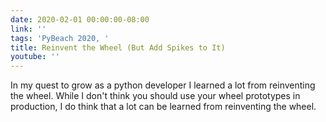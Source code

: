 ```yaml
---
date: 2020-02-01 00:00:00-08:00
link: ''
tags: 'PyBeach 2020, '
title: Reinvent the Wheel (But Add Spikes to It)
youtube: ''
---
```


In my quest to grow as a python developer I learned a lot from reinventing the wheel. While I don't think you should use your wheel prototypes in production, I do think that a lot can be learned from reinventing the wheel.